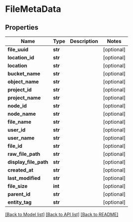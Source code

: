# FileMetaData


## Properties
Name | Type | Description | Notes
------------ | ------------- | ------------- | -------------
**file_uuid** | **str** |  | [optional] 
**location_id** | **str** |  | [optional] 
**location** | **str** |  | [optional] 
**bucket_name** | **str** |  | [optional] 
**object_name** | **str** |  | [optional] 
**project_id** | **str** |  | [optional] 
**project_name** | **str** |  | [optional] 
**node_id** | **str** |  | [optional] 
**node_name** | **str** |  | [optional] 
**file_name** | **str** |  | [optional] 
**user_id** | **str** |  | [optional] 
**user_name** | **str** |  | [optional] 
**file_id** | **str** |  | [optional] 
**raw_file_path** | **str** |  | [optional] 
**display_file_path** | **str** |  | [optional] 
**created_at** | **str** |  | [optional] 
**last_modified** | **str** |  | [optional] 
**file_size** | **int** |  | [optional] 
**parent_id** | **str** |  | [optional] 
**entity_tag** | **str** |  | [optional] 

[[Back to Model list]](../README.md#documentation-for-models) [[Back to API list]](../README.md#documentation-for-api-endpoints) [[Back to README]](../README.md)


